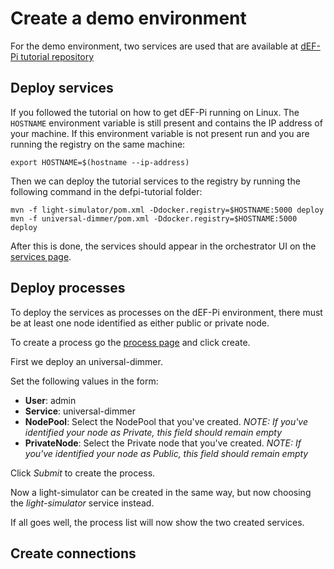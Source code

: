 # Create a demo environment

For the demo environment, two services are used that are available at [dEF-Pi tutorial repository](https://github.com/flexiblepower/defpi-tutorial)

## Deploy services

If you followed the tutorial on how to get dEF-Pi running on Linux. The `HOSTNAME` environment variable is still present and contains the IP address of your machine. If this environment variable is not present run and you are running the registry on the same machine:

```
export HOSTNAME=$(hostname --ip-address)
```

Then we can deploy the tutorial services to the registry by running the following command in the defpi-tutorial folder:

```
mvn -f light-simulator/pom.xml -Ddocker.registry=$HOSTNAME:5000 deploy
mvn -f universal-dimmer/pom.xml -Ddocker.registry=$HOSTNAME:5000 deploy
```

After this is done, the services should appear in the orchestrator UI on the [services page](http://localhost:84/#/service/list).

## Deploy processes

To deploy the services as processes on the dEF-Pi environment, there must be at least one node identified as either public or private node.

To create a process go the [process page](http://localhost:84/#/process/list) and click create.

First we deploy an universal-dimmer.

Set the following values in the form:
* **User**: admin
* **Service**: universal-dimmer
* **NodePool**: Select the NodePool that you've created. _NOTE: If you've identified your node as Private, this field should remain empty_
* **PrivateNode**: Select the Private node that you've created. _NOTE: If you've identified your node as Public, this field should remain empty_

Click _Submit_ to create the process.

Now a light-simulator can be created in the same way, but now choosing the _light-simulator_ service instead. 

If all goes well, the process list will now show the two created services.

## Create connections

